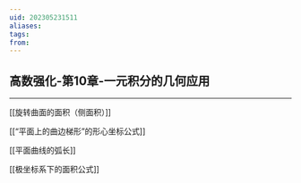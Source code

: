 ```yaml
---
uid: 202305231511
aliases: 
tags: 
from: 
---
```

## 高数强化-第10章-一元积分的几何应用
---

[[旋转曲面的面积（侧面积）]]

[[“平面上的曲边梯形”的形心坐标公式]]

[[平面曲线的弧长]]

[[极坐标系下的面积公式]]



